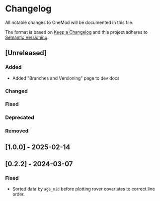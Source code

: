 # Changelog

All notable changes to OneMod will be documented in this file.

The format is based on [Keep a Changelog](http://keepachangelog.com/en/1.0.0/) and this project adheres to [Semantic Versioning](http://semver.org/spec/v2.0.0.html).

## [Unreleased]

### Added

- Added "Branches and Versioning" page to dev docs

### Changed

### Fixed

### Deprecated

### Removed

## [1.0.0] - 2025-02-14

## [0.2.2] - 2024-03-07

### Fixed

- Sorted data by `age_mid` before plotting rover covariates to correct line order.
